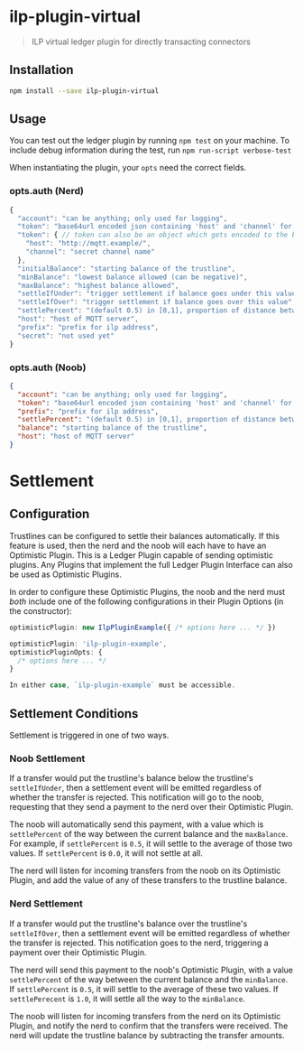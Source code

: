 # ilp-plugin-virtual

> ILP virtual ledger plugin for directly transacting connectors

## Installation

``` sh
npm install --save ilp-plugin-virtual
```

## Usage

You can test out the ledger plugin by running `npm test` on your machine.  To
include debug information during the test, run `npm run-script verbose-test`

When instantiating the plugin, your `opts` need the correct fields.

### opts.auth (Nerd)

```js
{
  "account": "can be anything; only used for logging",
  "token": "base64url encoded json containing 'host' and 'channel' for mqtt server",
  "token": { // token can also be an object which gets encoded to the blob
    "host": "http://mqtt.example/",
    "channel": "secret channel name"
  },
  "initialBalance": "starting balance of the trustline",
  "minBalance": "lowest balance allowed (can be negative)",
  "maxBalance": "highest balance allowed",
  "settleIfUnder": "trigger settlement if balance goes under this value",
  "settleIfOver": "trigger settlement if balance goes over this value",
  "settlePercent": "(default 0.5) in [0,1], proportion of distance between current balance and limit to settle to.",
  "host": "host of MQTT server",
  "prefix": "prefix for ilp address",
  "secret": "not used yet"
}
```

### opts.auth (Noob)

```json
{
  "account": "can be anything; only used for logging",
  "token": "base64url encoded json containing 'host' and 'channel' for mqtt server",
  "prefix": "prefix for ilp address",
  "settlePercent": "(default 0.5) in [0,1], proportion of distance between current balance and limit to settle to.",
  "balance": "starting balance of the trustline",
  "host": "host of MQTT server"
}
```

# Settlement

## Configuration

Trustlines can be configured to settle their balances automatically. If this
feature is used, then the nerd and the noob will each have to have an
Optimistic Plugin. This is a Ledger Plugin capable of sending optimistic
plugins. Any Plugins that implement the full Ledger Plugin Interface can also
be used as Optimistic Plugins.

In order to configure these Optimistic Plugins, the noob and the nerd must
_both_ include one of the following configurations in their Plugin Options
(in the constructor):

```js
optimisticPlugin: new IlpPluginExample({ /* options here ... */ })
```

```js
optimisticPlugin: 'ilp-plugin-example',
optimisticPluginOpts: {
  /* options here ... */
}

In either case, `ilp-plugin-example` must be accessible.
```

## Settlement Conditions

Settlement is triggered in one of two ways.

### Noob Settlement

If a transfer would put the trustline's balance below the trustline's
`settleIfUnder`, then a settlement event will be emitted regardless of whether
the transfer is rejected. This notification will go to the noob, requesting
that they send a payment to the nerd over their Optimistic Plugin.

The noob will automatically send this payment, with a value which is
`settlePercent` of the way between the current balance and the `maxBalance`.
For example, if `settlePercent` is `0.5`, it will settle to the average of
those two values. If `settlePercent` is `0.0`, it will not settle at all. 

The nerd will listen for incoming transfers from the noob on its Optimistic
Plugin, and add the value of any of these transfers to the trustline balance.

### Nerd Settlement

If a transfer would put the trustline's balance over the trustline's
`settleIfOver`, then a settlement event will be emitted regardless of whether
the transfer is rejected. This notification goes to the nerd, triggering a
payment over their Optimistic Plugin.

The nerd will send this payment to the noob's Optimistic Plugin, with a value
`settlePercent` of the way between the current balance and the `minBalance`.
If `settlePercent` is `0.5`, it will settle to the average of these two values.
If `settlePerecent` is `1.0`, it will settle all the way to the `minBalance`.

The noob will listen for incoming transfers from the nerd on its Optimistic
Plugin, and notify the nerd to confirm that the transfers were received. The nerd
will update the trustline balance by subtracting the transfer amounts.
